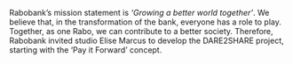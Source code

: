 
Rabobank’s mission statement is _‘Growing a better world together’_. We believe that, in the transformation of the bank, everyone has a role to play. Together, as one Rabo, we can contribute to a better society. Therefore, Rabobank invited studio Elise Marcus to develop the DARE2SHARE project, starting with the ‘Pay it Forward’ concept.
